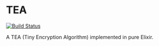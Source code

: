TEA
===

[![Build Status](https://travis-ci.org/keichan34/elixir_tea.svg?branch=master)](https://travis-ci.org/keichan34/elixir_tea)

A TEA (Tiny Encryption Algorithm) implemented in pure Elixir.
